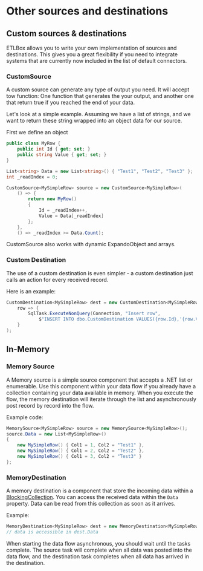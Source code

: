 ﻿# Other sources and destinations

## Custom sources & destinations

ETLBox allows you to write your own implementation of sources and destinations. This gives you a 
great flexibility if you need to integrate systems that are currently now included in the list of default 
connectors.

### CustomSource

A custom source can generate any type of  output you need. 
It will accept tow function: One function that generates the your output, and another one that return true if you reached the end of your data. 

Let's look at a simple example. Assuming we have a list of strings, and we want to return these string wrapped into an object data for our source.

First we define an object

```C#
public class MyRow {
    public int Id { get; set; }
    public string Value { get; set; }
}

List<string> Data = new List<string>() { "Test1", "Test2", "Test3" };
int _readIndex = 0;

CustomSource<MySimpleRow> source = new CustomSource<MySimpleRow>(
    () => {
        return new MyRow()
        {
            Id = _readIndex++,
            Value = Data[_readIndex]
        };
    }, 
    () => _readIndex >= Data.Count);
```

CustomSource also works with dynamic ExpandoObject and arrays. 

### Custom Destination

The use of a custom destination is even simpler - a custom destination 
just calls an action for every received record.

Here is an example:

```C#
CustomDestination<MySimpleRow> dest = new CustomDestination<MySimpleRow>(
    row => {
        SqlTask.ExecuteNonQuery(Connection, "Insert row",
            $"INSERT INTO dbo.CustomDestination VALUES({row.Id},'{row.Value}')");
    }
);
```

## In-Memory

### Memory Source

A Memory source is a simple source component that accepts a .NET list or enumerable. Use this component
within your data flow if you already have a collection containing your data available in memory.
When you execute the flow, the memory destination will iterate through the list and 
asynchronously post record by record into the flow.

Example code:

```C#
MemorySource<MySimpleRow> source = new MemorySource<MySimpleRow>();
source.Data = new List<MySimpleRow>()
{
    new MySimpleRow() { Col1 = 1, Col2 = "Test1" },
    new MySimpleRow() { Col1 = 2, Col2 = "Test2" },
    new MySimpleRow() { Col1 = 3, Col2 = "Test3" }
};
```

### MemoryDestination

A memory destination is a component that store the incoming data within a [BlockingCollection](https://docs.microsoft.com/de-de/dotnet/api/system.collections.concurrent.blockingcollection-1?view=netframework-4.8).
You can access the received data within the `Data` property.
Data can be read from this collection as soon as it arrives. 

Example:

```C#
MemoryDestination<MySimpleRow> dest = new MemoryDestination<MySimpleRow>();
// data is accessible in dest.Data 
```

When starting the data flow asynchronous, you should wait until the tasks complete. The source task will complete when 
all data was posted into the data flow, and the destination task completes when all data has arrived in the destination. 
